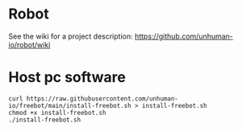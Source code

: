 # Robot

See the wiki for a project description: https://github.com/unhuman-io/robot/wiki

# Host pc software

```shell
curl https://raw.githubusercontent.com/unhuman-io/freebot/main/install-freebot.sh > install-freebot.sh
chmod +x install-freebot.sh
./install-freebot.sh
```
